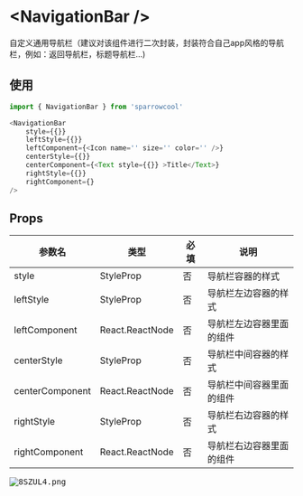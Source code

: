 # \<NavigationBar />

自定义通用导航栏（建议对该组件进行二次封装，封装符合自己app风格的导航栏，例如：返回导航栏，标题导航栏...)

## 使用

``` javascript
import { NavigationBar } from 'sparrowcool'

<NavigationBar
    style={{}}
    leftStyle={{}}
    leftComponent={<Icon name='' size='' color='' />}
    centerStyle={{}}
    centerComponent={<Text style={{}} >Title</Text>}
    rightStyle={{}}
    rightComponent={}
/>
```

## Props

|参数名|类型|必填|说明|
| --- | --- | --- | --- |
|style|StyleProp<ViewStyle>|否|导航栏容器的样式|
|leftStyle|StyleProp<ViewStyle>|否|导航栏左边容器的样式|
|leftComponent|React.ReactNode|否|导航栏左边容器里面的组件|
|centerStyle|StyleProp<ViewStyle>|否|导航栏中间容器的样式|
|centerComponent|React.ReactNode|否|导航栏中间容器里面的组件|
|rightStyle|StyleProp<ViewStyle>|否|导航栏右边容器的样式|
|rightComponent|React.ReactNode|否|导航栏右边容器里面的组件|

<kbd>
<img src="https://s2.ax1x.com/2020/03/09/8SZUL4.png" alt="8SZUL4.png" />
</kbd>
